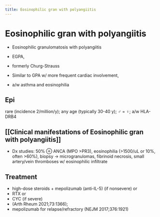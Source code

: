 ```yaml
---
title: Eosinophilic gran with polyangiitis
---
```


# Eosinophilic gran with polyangiitis

- Eosinophilic granulomatosis with polyangiitis
- EGPA,
- formerly Churg-Strauss

- Similar to GPA w/ more frequent cardiac involvement,
- a/w asthma and eosinophilia

## Epi

rare (incidence 2/million/y);
any age (typically 30-40 y); ♂ = ♀; a/w HLA-DRB4

## [[Clinical manifestations of Eosinophilic gran with polyangiitis]]

- Dx studies: 50% ⊕ ANCA (MPO >PR3), eosinophilia (>1500/uL or 10%, often >60%),
  biopsy → microgranulomas, fibrinoid necrosis, small artery/vein thromboses w/ eosinophilic infiltrate

## Treatment

- high-dose steroids + mepolizumab (anti-IL-5) (if nonsevere) or
- RTX or
- CYC (if severe)
- (Arth Rheum 2021;73:1366);
- mepolizumab for relapse/refractory (NEJM 2017;376:1921)

